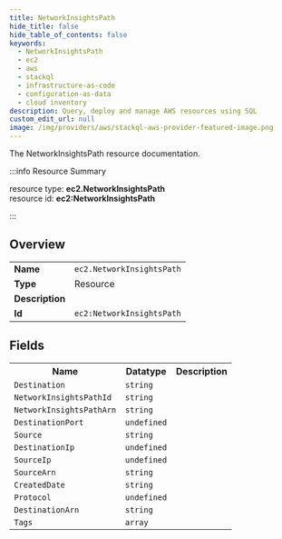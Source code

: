 ```yaml
---
title: NetworkInsightsPath
hide_title: false
hide_table_of_contents: false
keywords:
  - NetworkInsightsPath
  - ec2
  - aws
  - stackql
  - infrastructure-as-code
  - configuration-as-data
  - cloud inventory
description: Query, deploy and manage AWS resources using SQL
custom_edit_url: null
image: /img/providers/aws/stackql-aws-provider-featured-image.png
---
```

The NetworkInsightsPath resource documentation.

:::info Resource Summary

<div class="row">
<div class="providerDocColumn">
<span>resource type:&nbsp;<b>ec2.NetworkInsightsPath</b></span><br />
<span>resource id:&nbsp;<b>ec2:NetworkInsightsPath</b></span><br />
</div>
</div>

:::

## Overview
<table><tbody>
<tr><td><b>Name</b></td><td><code>ec2.NetworkInsightsPath</code></td></tr>
<tr><td><b>Type</b></td><td>Resource</td></tr>
<tr><td><b>Description</b></td><td></td></tr>
<tr><td><b>Id</b></td><td><code>ec2:NetworkInsightsPath</code></td></tr>
</tbody></table>

## Fields
<table><tbody>
<tr><th>Name</th><th>Datatype</th><th>Description</th></tr>
<tr><td><code>Destination</code></td><td><code>string</code></td><td></td></tr><tr><td><code>NetworkInsightsPathId</code></td><td><code>string</code></td><td></td></tr><tr><td><code>NetworkInsightsPathArn</code></td><td><code>string</code></td><td></td></tr><tr><td><code>DestinationPort</code></td><td><code>undefined</code></td><td></td></tr><tr><td><code>Source</code></td><td><code>string</code></td><td></td></tr><tr><td><code>DestinationIp</code></td><td><code>undefined</code></td><td></td></tr><tr><td><code>SourceIp</code></td><td><code>undefined</code></td><td></td></tr><tr><td><code>SourceArn</code></td><td><code>string</code></td><td></td></tr><tr><td><code>CreatedDate</code></td><td><code>string</code></td><td></td></tr><tr><td><code>Protocol</code></td><td><code>undefined</code></td><td></td></tr><tr><td><code>DestinationArn</code></td><td><code>string</code></td><td></td></tr><tr><td><code>Tags</code></td><td><code>array</code></td><td></td></tr>
</tbody></table>